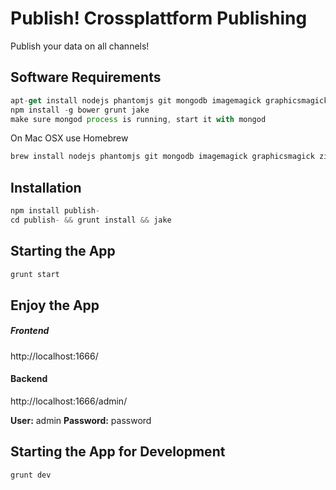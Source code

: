 # Publish! Crossplattform Publishing
Publish your data on all channels!

## Software Requirements

```js
apt-get install nodejs phantomjs git mongodb imagemagick graphicsmagick zip
npm install -g bower grunt jake
make sure mongod process is running, start it with mongod
```
On Mac OSX use Homebrew
```js
brew install nodejs phantomjs git mongodb imagemagick graphicsmagick zip
```

## Installation
```js
npm install publish-
cd publish- && grunt install && jake
```

## Starting the App
```js
grunt start
```


## Enjoy the App

##### Frontend
http://localhost:1666/

#### Backend
http://localhost:1666/admin/

**User:** admin
**Password:** password

## Starting the App for Development
```js
grunt dev
```


